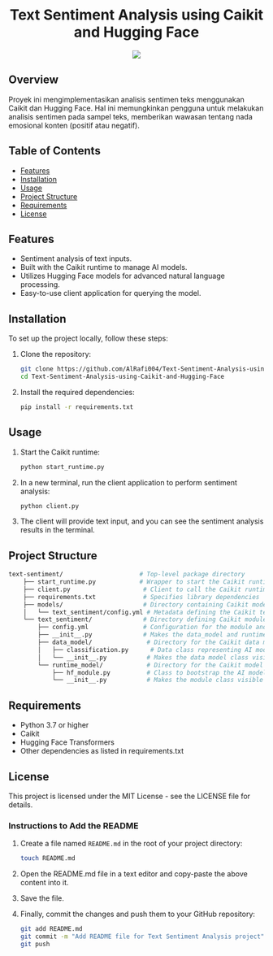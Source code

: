 <div align="center">

# Text Sentiment Analysis using Caikit and Hugging Face

<img src="https://img.shields.io/badge/python-3670A0?style=for-the-badge&logo=python&logoColor=ffdd54">

</div>

## Overview

Proyek ini mengimplementasikan analisis sentimen teks menggunakan Caikit dan Hugging Face. Hal ini memungkinkan pengguna untuk melakukan analisis sentimen pada sampel teks, memberikan wawasan tentang nada emosional konten (positif atau negatif).

## Table of Contents

- [Features](#features)
- [Installation](#installation)
- [Usage](#usage)
- [Project Structure](#project-structure)
- [Requirements](#requirements)
- [License](#license)

## Features

- Sentiment analysis of text inputs.
- Built with the Caikit runtime to manage AI models.
- Utilizes Hugging Face models for advanced natural language processing.
- Easy-to-use client application for querying the model.

## Installation

To set up the project locally, follow these steps:

1. Clone the repository:

   ```bash
   git clone https://github.com/AlRafi004/Text-Sentiment-Analysis-using-Caikit-and-Hugging-Face.git
   cd Text-Sentiment-Analysis-using-Caikit-and-Hugging-Face

2. Install the required dependencies:
   
   ```bash
   pip install -r requirements.txt

## Usage

1. Start the Caikit runtime:

   ```bash
   python start_runtime.py

2. In a new terminal, run the client application to perform sentiment analysis:

   ```bash
   python client.py

3. The client will provide text input, and you can see the sentiment analysis results in the terminal.

## Project Structure

```bash
text-sentiment/                     # Top-level package directory
    ├── start_runtime.py            # Wrapper to start the Caikit runtime as a gRPC server
    ├── client.py                    # Client to call the Caikit runtime for inference
    ├── requirements.txt             # Specifies library dependencies
    ├── models/                      # Directory containing Caikit model metadata and artifacts
    │   └── text_sentiment/config.yml # Metadata defining the Caikit text sentiment model
    └── text_sentiment/              # Directory defining Caikit module(s)
        ├── config.yml               # Configuration for the module and model input/output
        ├── __init__.py              # Makes the data_model and runtime_model packages visible
        ├── data_model/               # Directory for the Caikit data model
        │   ├── classification.py      # Data class representing AI model attributes
        │   └── __init__.py           # Makes the data model class visible
        └── runtime_model/            # Directory for the Caikit model wrapper
            ├── hf_module.py          # Class to bootstrap the AI model in Caikit
            └── __init__.py           # Makes the module class visible

```

## Requirements

* Python 3.7 or higher
* Caikit
* Hugging Face Transformers
* Other dependencies as listed in requirements.txt

## License

This project is licensed under the MIT License - see the LICENSE file for details.

### Instructions to Add the README

1. Create a file named `README.md` in the root of your project directory:

   ```bash
   touch README.md

2. Open the README.md file in a text editor and copy-paste the above content into it.

3. Save the file.

4. Finally, commit the changes and push them to your GitHub repository:

   ```bash
   git add README.md
   git commit -m "Add README file for Text Sentiment Analysis project"
   git push
